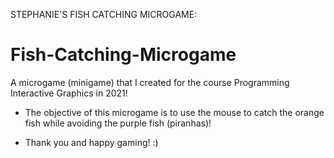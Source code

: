 STEPHANIE'S FISH CATCHING MICROGAME:
# Fish-Catching-Microgame

A microgame (minigame) that I created for the course Programming Interactive Graphics in 2021!

- The objective of this microgame is to use the mouse to catch the orange fish while avoiding the purple fish (piranhas)!

- Thank you and happy gaming! :)
